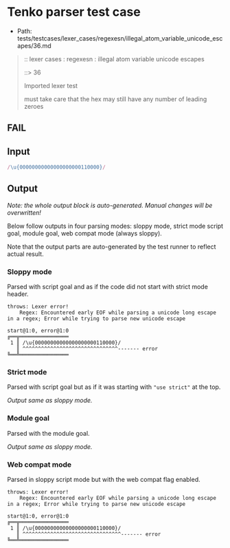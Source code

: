# Tenko parser test case

- Path: tests/testcases/lexer_cases/regexesn/illegal_atom_variable_unicode_escapes/36.md

> :: lexer cases : regexesn : illegal atom variable unicode escapes
>
> ::> 36
>
> Imported lexer test
>
> must take care that the hex may still have any number of leading zeroes

## FAIL

## Input

`````js
/\u{00000000000000000000110000}/
`````

## Output

_Note: the whole output block is auto-generated. Manual changes will be overwritten!_

Below follow outputs in four parsing modes: sloppy mode, strict mode script goal, module goal, web compat mode (always sloppy).

Note that the output parts are auto-generated by the test runner to reflect actual result.

### Sloppy mode

Parsed with script goal and as if the code did not start with strict mode header.

`````
throws: Lexer error!
    Regex: Encountered early EOF while parsing a unicode long escape in a regex; Error while trying to parse new unicode escape

start@1:0, error@1:0
╔══╦════════════════
 1 ║ /\u{00000000000000000000110000}/
   ║ ^^^^^^^^^^^^^^^^^^^^^^^^^^^^^^^------- error
╚══╩════════════════

`````

### Strict mode

Parsed with script goal but as if it was starting with `"use strict"` at the top.

_Output same as sloppy mode._

### Module goal

Parsed with the module goal.

_Output same as sloppy mode._

### Web compat mode

Parsed in sloppy script mode but with the web compat flag enabled.

`````
throws: Lexer error!
    Regex: Encountered early EOF while parsing a unicode long escape in a regex; Error while trying to parse new unicode escape

start@1:0, error@1:0
╔══╦════════════════
 1 ║ /\u{00000000000000000000110000}/
   ║ ^^^^^^^^^^^^^^^^^^^^^^^^^^^^^^^^------- error
╚══╩════════════════

`````

